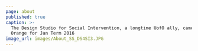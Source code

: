 ```yaml
---
page: about
published: true
caption: >-
  The Design Studio for Social Intervention, a longtime UofO ally, came to
  Orange for Jan Term 2016
image_url: images/About_SS_DS4SI3.JPG
---
```

